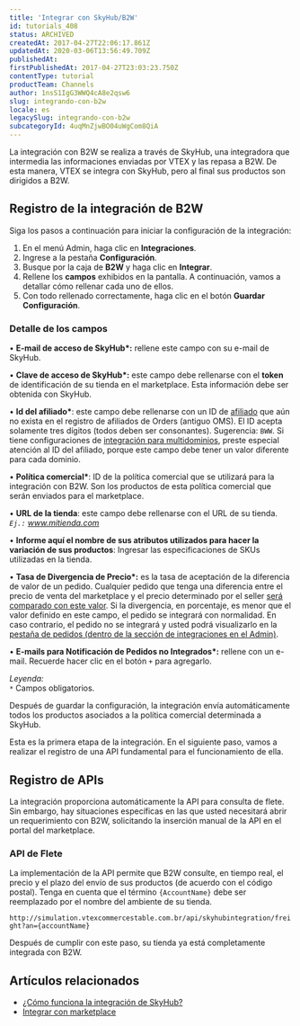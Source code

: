 ```yaml
---
title: 'Integrar con SkyHub/B2W'
id: tutorials_408
status: ARCHIVED
createdAt: 2017-04-27T22:06:17.861Z
updatedAt: 2020-03-06T13:56:49.709Z
publishedAt: 
firstPublishedAt: 2017-04-27T23:03:23.750Z
contentType: tutorial
productTeam: Channels
author: 1nsS1IgG3WWQ4cA8e2qsw6
slug: integrando-con-b2w
locale: es
legacySlug: integrando-con-b2w
subcategoryId: 4uqMnZjwBO04uWgCom8QiA
---
```


La integración con B2W se realiza a través de SkyHub, una integradora que intermedia las informaciones enviadas por VTEX y las repasa a B2W. De esta manera, VTEX se integra con SkyHub, pero al final sus productos son dirigidos a B2W.


## Registro de la integración de B2W
Siga los pasos a continuación para iniciar la configuración de la integración:

1.	En el menú Admin, haga clic en __Integraciones__.
2.	Ingrese a la pestaña __Configuración__.
3.	Busque por la caja de __B2W__ y haga clic en __Integrar__.
4.	Rellene los __campos__ exhibidos en la pantalla. A continuación, vamos a detallar cómo rellenar cada uno de ellos.
5.	Con todo rellenado correctamente, haga clic en el botón __Guardar Configuración__.


### Detalle de los campos 
&bull; __E-mail de acceso de SkyHub*:__ rellene este campo con su e-mail de SkyHub.

&bull; __Clave de acceso de SkyHub*:__ este campo debe rellenarse con el __token__ de identificación de su tienda en el marketplace. Esta información debe ser obtenida con  SkyHub.

&bull; __Id del afiliado*__: este campo debe rellenarse con un ID de [afiliado](/es/faq/que-es-afiliado) que aún no exista en el registro de afiliados de Orders (antiguo OMS). El ID acepta solamente tres dígitos (todos deben ser consonantes). Sugerencia: `BWW`. Si tiene configuraciones de [integración para multidominios](/es/tutorial/como-crear-multiloja-multidominio), preste especial atención al ID del afiliado, porque este campo debe tener un valor diferente para cada dominio.

&bull; __Política comercial*__: ID de la política comercial que se utilizará para la integración con  B2W. Son los productos de esta política comercial que serán enviados para el marketplace.

&bull; __URL de la tienda__: este campo debe rellenarse con el URL de su tienda.
<br />_`Ej.:` www.mitienda.com_

&bull; __Informe aquí el nombre de sus atributos utilizados para hacer la variación de sus productos__: Ingresar las especificaciones de SKUs utilizadas en la tienda.

&bull; __Tasa de Divergencia de Precio*:__ es la tasa de aceptación de la diferencia de valor de un pedido. Cualquier pedido que tenga una diferencia entre el precio de venta del marketplace  y el precio determinado por el seller [será comparado con este valor](/es/faq/por-que-el-pedido-fue-cerrado-con-el-precio-incorrecto). Si la divergencia, en porcentaje, es menor que el valor definido en este campo, el pedido se integrará con normalidad. En caso contrario, el pedido no se integrará y usted podrá visualizarlo en la [pestaña de pedidos (dentro de la sección de integraciones en el Admin)](/es/tutorial/como-verificar-la-integracion-en-bridge).

&bull; __E-mails para Notificación de Pedidos no Integrados*:__ rellene con un e-mail. Recuerde hacer  clic en el botón `+` para agregarlo.

_Leyenda:_<br />
`*` Campos obligatorios.<br />

Después de guardar la configuración, la integración envía automáticamente todos los productos asociados a la política comercial determinada a SkyHub.

Esta es la primera etapa de la integración. En el siguiente paso, vamos a realizar el registro de una API fundamental para el funcionamiento de ella.


## Registro de APIs
La integración proporciona automáticamente la API para consulta de flete. Sin embargo, hay situaciones específicas en las que usted necesitará abrir un requerimiento con B2W, solicitando la inserción manual de la API en el portal del marketplace.

### API de Flete
La implementación de la API permite que B2W consulte, en tiempo real, el precio y el plazo del envío de sus productos (de acuerdo con el código postal). Tenga en cuenta que el término `{AccountName}` debe ser reemplazado por el nombre del ambiente de su tienda.

`http://simulation.vtexcommercestable.com.br/api/skyhubintegration/freight?an={accountName}`

Después de cumplir con este paso, su tienda ya está completamente integrada con B2W.


## Artículos relacionados
- [¿Cómo funciona la integración de SkyHub?](/es/tutorial/como-funciona-la-integracion-de-skyhub)
- [Integrar con marketplace](/es/tutorial/integrando-con-marketplace)

